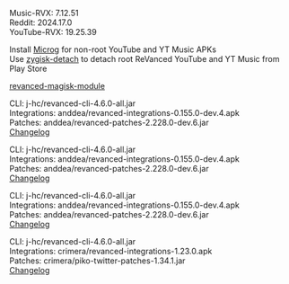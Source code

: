 Music-RVX: 7.12.51  
Reddit: 2024.17.0  
YouTube-RVX: 19.25.39  

Install [Microg](https://github.com/ReVanced/GmsCore/releases) for non-root YouTube and YT Music APKs  
Use [zygisk-detach](https://github.com/j-hc/zygisk-detach) to detach root ReVanced YouTube and YT Music from Play Store  

[revanced-magisk-module](https://github.com/j-hc/revanced-magisk-module)
  
CLI: j-hc/revanced-cli-4.6.0-all.jar  
Integrations: anddea/revanced-integrations-0.155.0-dev.4.apk  
Patches: anddea/revanced-patches-2.228.0-dev.6.jar  
[Changelog](https://github.com/anddea/revanced-patches/releases/tag/v2.228.0-dev.6)

CLI: j-hc/revanced-cli-4.6.0-all.jar  
Integrations: anddea/revanced-integrations-0.155.0-dev.4.apk  
Patches: anddea/revanced-patches-2.228.0-dev.6.jar  
[Changelog](https://github.com/anddea/revanced-patches/releases/tag/v2.228.0-dev.6)

CLI: j-hc/revanced-cli-4.6.0-all.jar  
Integrations: anddea/revanced-integrations-0.155.0-dev.4.apk  
Patches: anddea/revanced-patches-2.228.0-dev.6.jar  
[Changelog](https://github.com/anddea/revanced-patches/releases/tag/v2.228.0-dev.6)

CLI: j-hc/revanced-cli-4.6.0-all.jar  
Integrations: crimera/revanced-integrations-1.23.0.apk  
Patches: crimera/piko-twitter-patches-1.34.1.jar  
[Changelog](https://github.com/crimera/piko/releases/tag/v1.34.1)  
